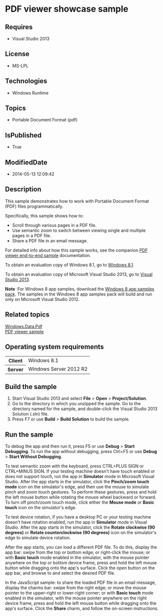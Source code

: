 # PDF viewer showcase sample
## Requires
* Visual Studio 2013
## License
* MS-LPL
## Technologies
* Windows Runtime
## Topics
* Portable Document Format (pdf)
## IsPublished
* True
## ModifiedDate
* 2014-05-13 12:09:42
## Description

<div id="mainSection">
<p>This sample demonstrates how to work with Portable Document Format (PDF) files programmatically.
</p>
<p>Specifically, this sample shows how to:</p>
<ul>
<li>Scroll through various pages in a PDF file. </li><li>Use semantic zoom to switch between viewing single and multiple pages in a PDF file.
</li><li>Share a PDF file in an email message. </li></ul>
<p>For detailed info about how this sample works, see the companion <a href="http://go.microsoft.com/fwlink/p/?LinkId=306022">
PDF viewer end-to-end sample</a> documentation.</p>
<p>To obtain an evaluation copy of Windows&nbsp;8.1, go to <a href="http://go.microsoft.com/fwlink/p/?linkid=301696">
Windows&nbsp;8.1</a>.</p>
<p>To obtain an evaluation copy of Microsoft Visual Studio&nbsp;2013, go to <a href="http://go.microsoft.com/fwlink/p/?linkid=301697">
Visual Studio&nbsp;2013</a>. </p>
<p></p>
<p class="note"><b>Note</b>&nbsp;&nbsp;For Windows&nbsp;8 app samples, download the <a href="http://go.microsoft.com/fwlink/p/?LinkId=301698">
Windows&nbsp;8 app samples pack</a>. The samples in the Windows&nbsp;8 app samples pack will build and run only on Microsoft Visual Studio&nbsp;2012.</p>
<p></p>
<h2><a id="related_topics"></a>Related topics</h2>
<dl><dt><a href="http://go.microsoft.com/fwlink/p/?LinkId=306021">Windows.Data.Pdf</a>
</dt><dt><a href="http://go.microsoft.com/fwlink/p/?LinkID=299582">PDF viewer sample</a>
</dt></dl>
<h2>Operating system requirements</h2>
<table>
<tbody>
<tr>
<th>Client</th>
<td><dt>Windows&nbsp;8.1 </dt></td>
</tr>
<tr>
<th>Server</th>
<td><dt>Windows Server&nbsp;2012&nbsp;R2 </dt></td>
</tr>
</tbody>
</table>
<h2>Build the sample</h2>
<p></p>
<ol>
<li>Start Visual Studio&nbsp;2013 and select <b>File</b> &gt; <b>Open</b> &gt; <b>Project/Solution</b>.
</li><li>Go to the directory in which you unzipped the sample. Go to the directory named for the sample, and double-click the Visual Studio&nbsp;2013 Solution (.sln) file.
</li><li>Press F7 or use <b>Build</b> &gt; <b>Build Solution</b> to build the sample. </li></ol>
<p></p>
<h2>Run the sample</h2>
<p>To debug the app and then run it, press F5 or use <b>Debug</b> &gt; <b>Start Debugging</b>. To run the app without debugging, press Ctrl&#43;F5 or use
<b>Debug</b> &gt; <b>Start Without Debugging</b>.</p>
<p>To test semantic zoom with the keyboard, press CTRL&#43;PLUS SIGN or CTRL&#43;MINUS SIGN. If your testing machine doesn't have touch enabled or does not support touch, run the app in
<b>Simulator</b> mode in Microsoft Visual Studio. After the app starts in the simulator, click the
<b>Pinch/zoom touch mode</b> icon on the simulator's edge, and then use the mouse to simulate pinch and zoom touch gestures. To perform these gestures, press and hold the left mouse button while rotating the mouse wheel backward or forward. To turn off pinch/zoom
 touch mode, click either the <b>Mouse mode</b> or <b>Basic touch</b> icon on the simulator's edge.</p>
<p>To test device rotation, if you have a desktop PC or your testing machine doesn't have rotation enabled, run the app in
<b>Simulator</b> mode in Visual Studio. After the app starts in the simulator, click the
<b>Rotate clockwise (90 degrees)</b> or <b>Rotate counterclockwise (90 degrees)</b> icon on the simulator's edge to simulate device rotation.</p>
<p>After the app starts, you can load a different PDF file. To do this, display the app bar: swipe from the top or bottom edge; or right-click the mouse; or with
<b>Basic touch</b> mode enabled in the simulator, with the mouse pointer anywhere on the top or bottom device frame, press and hold the left mouse button while dragging onto the app's surface. Click the open button on the app bar, and browse to and select the
 desired PDF file.</p>
<p>In the JavaScript sample: to share the loaded PDF file in an email message, display the charms bar: swipe from the right edge; or move the mouse pointer to the upper-right or lower-right corner; or with
<b>Basic touch</b> mode enabled in the simulator, with the mouse pointer anywhere on the right device frame, press and hold the left mouse button while dragging onto the app's surface. Click the
<b>Share</b> charm, and follow the on-screen instructions.</p>
</div>
